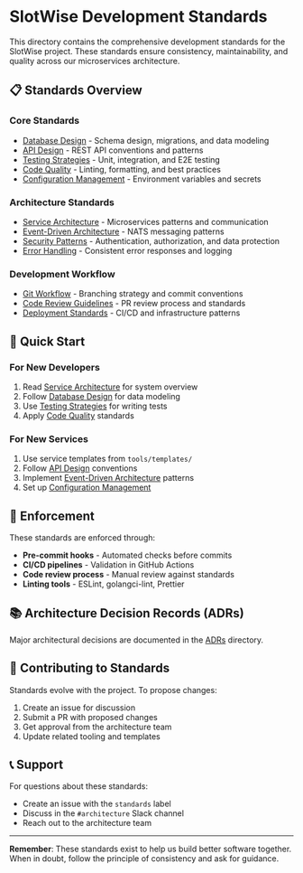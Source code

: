 # SlotWise Development Standards

This directory contains the comprehensive development standards for the SlotWise project. These standards ensure consistency, maintainability, and quality across our microservices architecture.

## 📋 Standards Overview

### Core Standards
- [Database Design](./database-design.md) - Schema design, migrations, and data modeling
- [API Design](./api-design.md) - REST API conventions and patterns
- [Testing Strategies](./testing-strategies.md) - Unit, integration, and E2E testing
- [Code Quality](./code-quality.md) - Linting, formatting, and best practices
- [Configuration Management](./configuration-management.md) - Environment variables and secrets

### Architecture Standards
- [Service Architecture](./service-architecture.md) - Microservices patterns and communication
- [Event-Driven Architecture](./event-driven-architecture.md) - NATS messaging patterns
- [Security Patterns](./security-patterns.md) - Authentication, authorization, and data protection
- [Error Handling](./error-handling.md) - Consistent error responses and logging

### Development Workflow
- [Git Workflow](./git-workflow.md) - Branching strategy and commit conventions
- [Code Review Guidelines](./code-review-guidelines.md) - PR review process and standards
- [Deployment Standards](./deployment-standards.md) - CI/CD and infrastructure patterns

## 🎯 Quick Start

### For New Developers
1. Read [Service Architecture](./service-architecture.md) for system overview
2. Follow [Database Design](./database-design.md) for data modeling
3. Use [Testing Strategies](./testing-strategies.md) for writing tests
4. Apply [Code Quality](./code-quality.md) standards

### For New Services
1. Use service templates from `tools/templates/`
2. Follow [API Design](./api-design.md) conventions
3. Implement [Event-Driven Architecture](./event-driven-architecture.md) patterns
4. Set up [Configuration Management](./configuration-management.md)

## 🔧 Enforcement

These standards are enforced through:
- **Pre-commit hooks** - Automated checks before commits
- **CI/CD pipelines** - Validation in GitHub Actions
- **Code review process** - Manual review against standards
- **Linting tools** - ESLint, golangci-lint, Prettier

## 📚 Architecture Decision Records (ADRs)

Major architectural decisions are documented in the [ADRs](../adrs/) directory.

## 🚀 Contributing to Standards

Standards evolve with the project. To propose changes:
1. Create an issue for discussion
2. Submit a PR with proposed changes
3. Get approval from the architecture team
4. Update related tooling and templates

## 📞 Support

For questions about these standards:
- Create an issue with the `standards` label
- Discuss in the `#architecture` Slack channel
- Reach out to the architecture team

---

**Remember**: These standards exist to help us build better software together. When in doubt, follow the principle of consistency and ask for guidance.
